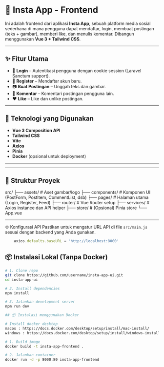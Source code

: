 # 📸 Insta App - Frontend

Ini adalah frontend dari aplikasi **Insta App**, sebuah platform media sosial sederhana di mana pengguna dapat mendaftar, login, membuat postingan (teks + gambar), memberi like, dan menulis komentar. Dibangun menggunakan **Vue 3 + Tailwind CSS**.

---

## ✨ Fitur Utama

- 🔐 **Login** – Autentikasi pengguna dengan cookie session (Laravel Sanctum support).
- 📝 **Register** – Mendaftar akun baru.
- 📷 **Buat Postingan** – Unggah teks dan gambar.
- 💬 **Komentar** – Komentari postingan pengguna lain.
- ❤️ **Like** – Like dan unlike postingan.

---

## 🚀 Teknologi yang Digunakan

- **Vue 3 Composition API**
- **Tailwind CSS**
- **Vite**
- **Axios**
- **Pinia**
- **Docker** (opsional untuk deployment)

---

---
## 📂 Struktur Proyek

src/
├── assets/         # Aset gambar/logo
├── components/     # Komponen UI (PostForm, PostItem, CommentList, dsb)
├── pages/          # Halaman utama (Login, Register, Feed)
├── router/         # Vue Router setup
├── services/       # Axios instance dan API helper
├── store/          # (Opsional) Pinia store
└── App.vue

---

⚙️ Konfigurasi API
Pastikan untuk mengatur URL API di file `src/main.js` sesuai dengan backend yang Anda gunakan.

```javascript
    axios.defaults.baseURL = 'http://localhost:8000'
```

## 📦 Instalasi Lokal (Tanpa Docker)

```bash
# 1. Clone repo
git clone https://github.com/username/insta-app-ui.git
cd insta-app-ui

# 2. Install dependencies
npm install

# 3. Jalankan development server
npm run dev

## 📦 Instalasi menggunakan Docker

# Install docker desktop
macos : https://docs.docker.com/desktop/setup/install/mac-install/
windows : https://docs.docker.com/desktop/setup/install/windows-install/

# 1. Build image
docker build -t insta-app-frontend .

# 2. Jalankan container
docker run -d -p 8000:80 insta-app-frontend

